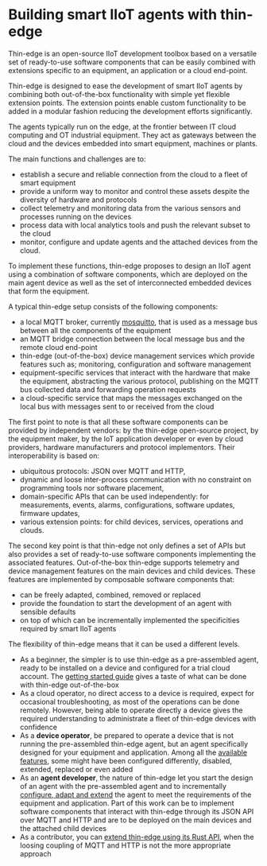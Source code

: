 # Building smart IIoT agents with thin-edge

Thin-edge is an open-source IIoT development toolbox based on a versatile set of ready-to-use software components
that can be easily combined with extensions specific to an equipment, an application or a cloud end-point.

Thin-edge is designed to ease the development of smart IIoT agents by combining both out-of-the-box functionality with simple yet flexible extension points. The extension points enable custom functionality to be added in a modular fashion reducing the development efforts significantly.

The agents typically run on the edge, at the frontier between IT cloud computing and OT industrial equipment. They act as gateways between the cloud and the devices embedded into smart equipment, machines or plants.

The main functions and challenges are to:
- establish a secure and reliable connection from the cloud to a fleet of smart equipment
- provide a uniform way to monitor and control these assets despite the diversity of hardware and protocols
- collect telemetry and monitoring data from the various sensors and processes running on the devices
- process data with local analytics tools and push the relevant subset to the cloud
- monitor, configure and update agents and the attached devices from the cloud.

To implement these functions, thin-edge proposes to design an IIoT agent using a combination of software components,
which are deployed on the main agent device as well as the set of interconnected embedded devices that form the equipment.

A typical thin-edge setup consists of the following components:
- a local MQTT broker, currently [mosquitto](https://mosquitto.org/),
  that is used as a message bus between all the components of the equipment
- an MQTT bridge connection between the local message bus and the remote cloud end-point
- thin-edge (out-of-the-box) device management services which provide features such as; monitoring, configuration and software management
- equipment-specific services that interact with the hardware that make the equipment,
  abstracting the various protocol, publishing on the MQTT bus collected data and forwarding operation requests
- a cloud-specific service that maps the messages exchanged on the local bus with messages sent to or received from the cloud

The first point to note is that all these software components can be provided by independent vendors:
by the thin-edge open-source project, by the equipment maker, by the IoT application developer
or even by cloud providers, hardware manufacturers and protocol implementors. 
Their interoperability is based on:
- ubiquitous protocols: JSON over MQTT and HTTP,
- dynamic and loose inter-process communication with no constraint on programming tools nor software placement,
- domain-specific APIs that can be used independently:
  for measurements, events, alarms, configurations, software updates, firmware updates,   
- various extension points: for child devices, services, operations and clouds.

The second key point is that thin-edge not only defines a set of APIs
but also provides a set of ready-to-use software components implementing the associated features.
Out-of-the-box thin-edge supports telemetry and device management features on the main devices and child devices.
These features are implemented by composable software components that:
- can be freely adapted, combined, removed or replaced
- provide the foundation to start the development of an agent with sensible defaults
- on top of which can be incrementally implemented the specificities required by smart IIoT agents

The flexibility of thin-edge means that it can be used a different levels.
- As a beginner, the simpler is to use thin-edge as a pre-assembled agent,
  ready to be installed on a device and configured for a trial cloud account.
  The [getting started guide](../start/index.md) gives a taste of what can be done with thin-edge out-of-the-box
- As a cloud operator, no direct access to a device is required, expect for occasional troubleshooting,
  as most of the operations can be done remotely.
  However, being able to operate directly a device gives the required understanding
  to administrate a fleet of thin-edge devices with confidence
- As a __device operator__, be prepared to operate a device that is not running the pre-assembled thin-edge agent,
  but an agent specifically designed for your equipment and application.
  Among all the [available features](../operate/index.md),
  some might have been configured differently, disabled, extended, replaced or even added
- As an __agent developer__, the nature of thin-edge let you
  start the design of an agent with the pre-assembled agent
  and to incrementally [configure, adapt and extend](../extend/index.md) the agent
  to meet the requirements of the equipment and application.
  Part of this work can be to implement software components
  that interact with thin-edge through its JSON API over MQTT and HTTP
  and are to be deployed on the main devices and the attached child devices
- As a contributor, you can [extend thin-edge using its Rust API](../contribute/index.md),
  when the loosing coupling of MQTT and HTTP is not the more appropriate approach